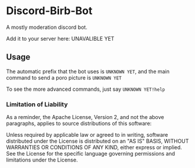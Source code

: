 # Discord-Birb-Bot
A mostly moderation discord bot.

Add it to your server here: UNAVALIBLE YET


## Usage

The automatic prefix that the bot uses is `UNKNOWN YET`, and the main command to send a poro picture is `UNKNOWN YET`

To see the more advanced commands, just say `UNKNOWN YET!help`

### Limitation of Liability

As a reminder, the Apache License, Version 2, and not the above paragraphs, applies to source distributions of this software:

   Unless required by applicable law or agreed to in writing, software
   distributed under the License is distributed on an "AS IS" BASIS,
   WITHOUT WARRANTIES OR CONDITIONS OF ANY KIND, either express or implied.
   See the License for the specific language governing permissions and
   limitations under the License.

